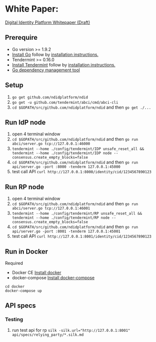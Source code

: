 # White Paper:
[Digital Identity Platform Whitepaper (Draft)](https://docs.google.com/document/d/1SKydNM-Nyox62m3vuvYgFYCr8ABVQV8RhjwiMjdCpQ8/edit)

## Prerequire
- Go version >= 1.9.2
- [Install Go](https://golang.org/dl/) follow by [installation instructions.](https://golang.org/doc/install)
- Tendermint >= 0.16.0
- [Install Tendermint](http://tendermint.readthedocs.io/projects/tools/en/master/index.html) follow by [installation instructions.](http://tendermint.readthedocs.io/projects/tools/en/master/install.html)
- [Go dependency management tool](https://github.com/golang/dep)

## Setup
1. `go get github.com/ndidplatform/ndid`
1. `go get -u github.com/tendermint/abci/cmd/abci-cli`
1. `cd $GOPATH/src/github.com/ndidplatform/ndid` and then `go get ./...`

## Run IdP node
1. open 4 terminal window
1. `cd $GOPATH/src/github.com/ndidplatform/ndid` and then `go run abci/server.go tcp://127.0.0.1:46000`
1. `tendermint --home ./config/tendermint/IDP unsafe_reset_all && tendermint --home ./config/tendermint/IDP node --consensus.create_empty_blocks=false`
1. `cd $GOPATH/src/github.com/ndidplatform/ndid` and then `go run api/server.go -port :8000 -tenderm 127.0.0.1:45000`
1. test call API `curl http://127.0.0.1:8000/identity/cid/1234567890123`

## Run RP node
1. open 4 terminal window
1. `cd $GOPATH/src/github.com/ndidplatform/ndid` and then `go run abci/server.go tcp://127.0.0.1:46001`
1. `tendermint --home ./config/tendermint/RP unsafe_reset_all && tendermint --home ./config/tendermint/RP node --consensus.create_empty_blocks=false`
1. `cd $GOPATH/src/github.com/ndidplatform/ndid` and then `go run api/server.go -port :8001 -tenderm 127.0.0.1:45001`
1. test call API `curl http://127.0.0.1:8001/identity/cid/1234567890123`


## Run in Docker
Required
- Docker CE [Install docker](https://docs.docker.com/install/)
- docker-compose [Install docker-compose](https://docs.docker.com/compose/install/)

```
cd docker
docker-compose up
```

## API specs

### Testing
1. run test api for rp `silk -silk.url="http://127.0.0.1:8001" api/specs/relying_party/*.silk.md`

